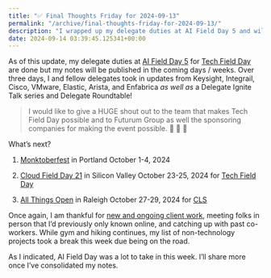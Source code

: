 ```yaml
---
title: "✅ Final Thoughts Friday for 2024-09-13"
permalink: "/archive/final-thoughts-friday-for-2024-09-13/"
description: "I wrapped up my delegate duties at AI Field Day 5 and will share insights from the event soon!"
date: 2024-09-14 03:39:45.125341+00:00
---
```


<!-- buttondown-editor-mode: fancy --><p>As of this update, my delegate duties at <a target="_blank" rel="noopener" href="https://techfieldday.com/event/aifd5/">AI Field Day 5</a> for <a target="_blank" rel="noopener" href="https://techfieldday.com/events/">Tech Field Day</a> are done but my notes will be published in the coming days / weeks. Over three days, I and fellow delegates took in updates from Keysight, Integrail, Cisco, VMware, Elastic,&nbsp;Arista, and&nbsp;Enfabrica <em>as well as</em> a Delegate Ignite Talk series and Delegate Roundtable! </p><blockquote class="pullquote"><p>I would like to give a HUGE shout out to the team that makes Tech Field Day possible and to Futurum Group as well the sponsoring companies for making the event possible. 🙏 🙏 🙏</p></blockquote><p>What’s next?</p><ol><li><p><a target="_blank" rel="noopener" href="https://monktoberfest.com/">Monktoberfest</a> in Portland October 1-4, 2024</p></li><li><p><a target="_blank" rel="noopener" href="https://techfieldday.com/event/cfd21/">Cloud Field Day 21</a> in Silicon Valley October 23-25, 2024 for <a target="_blank" rel="noopener" href="https://techfieldday.com/events/">Tech Field Day</a></p></li><li><p><a target="_blank" rel="noopener" href="https://2024.allthingsopen.org/">All Things Open</a> in Raleigh October 27-29, 2024 for <a target="_blank" rel="noopener" href="https://allthingsopen.org/events/community-leadership-summit-cls-2">CLS</a></p></li></ol><p>Once again, I am thankful for <a target="_blank" rel="noopener noreferrer nofollow" href="https://cuthrell.consulting/services/">new and ongoing client work</a>, meeting folks in person that I’d previously only known online, and catching up with past co-workers. While gym and hiking continues, my list of non-technology projects took a break this week due being on the road.</p><p>As I indicated, AI Field Day was a lot to take in this week. I’ll share more once I’ve consolidated my notes.</p><p></p>